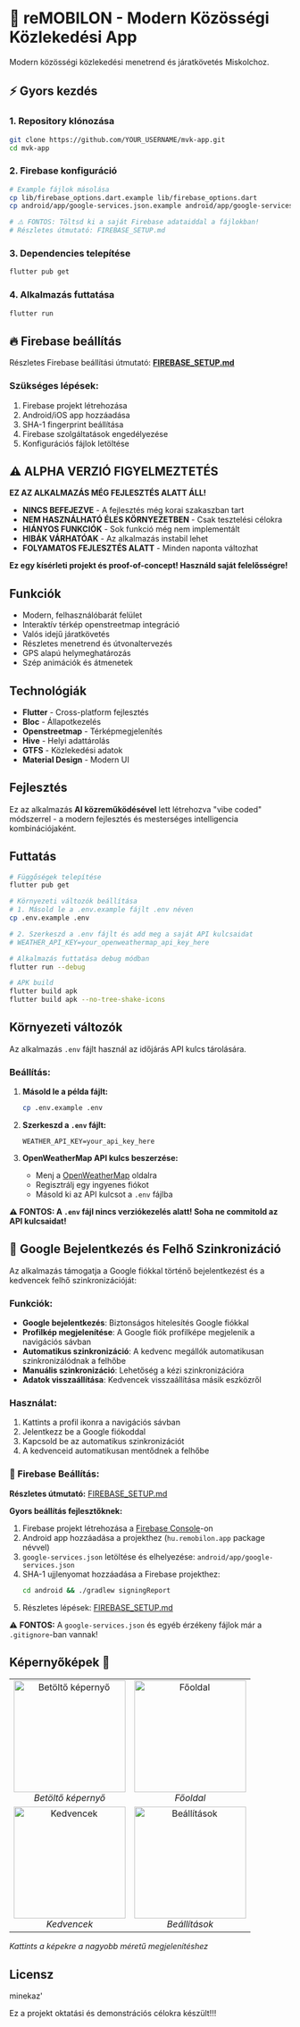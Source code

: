 # 🚌 reMOBILON - Modern Közösségi Közlekedési App

Modern közösségi közlekedési menetrend és járatkövetés Miskolchoz.

## ⚡ Gyors kezdés

### 1. Repository klónozása
```bash
git clone https://github.com/YOUR_USERNAME/mvk-app.git
cd mvk-app
```

### 2. Firebase konfiguráció
```bash
# Example fájlok másolása
cp lib/firebase_options.dart.example lib/firebase_options.dart
cp android/app/google-services.json.example android/app/google-services.json

# ⚠️ FONTOS: Töltsd ki a saját Firebase adataiddal a fájlokban!
# Részletes útmutató: FIREBASE_SETUP.md
```

### 3. Dependencies telepítése
```bash
flutter pub get
```

### 4. Alkalmazás futtatása
```bash
flutter run
```

## 🔥 Firebase beállítás

Részletes Firebase beállítási útmutató: **[FIREBASE_SETUP.md](FIREBASE_SETUP.md)**

### Szükséges lépések:
1. Firebase projekt létrehozása
2. Android/iOS app hozzáadása
3. SHA-1 fingerprint beállítása
4. Firebase szolgáltatások engedélyezése
5. Konfigurációs fájlok letöltése

## ⚠️ ALPHA VERZIÓ FIGYELMEZTETÉS

**EZ AZ ALKALMAZÁS MÉG FEJLESZTÉS ALATT ÁLL!**

- **NINCS BEFEJEZVE** - A fejlesztés még korai szakaszban tart
- **NEM HASZNÁLHATÓ ÉLES KÖRNYEZETBEN** - Csak tesztelési célokra
- **HIÁNYOS FUNKCIÓK** - Sok funkció még nem implementált
- **HIBÁK VÁRHATÓAK** - Az alkalmazás instabil lehet
- **FOLYAMATOS FEJLESZTÉS ALATT** - Minden naponta változhat

**Ez egy kísérleti projekt és proof-of-concept! Használd saját felelősségre!**

## Funkciók

- Modern, felhasználóbarát felület
- Interaktív térkép openstreetmap integráció
- Valós idejű járatkövetés
- Részletes menetrend és útvonaltervezés
- GPS alapú helymeghatározás
- Szép animációk és átmenetek

## Technológiák

- **Flutter** - Cross-platform fejlesztés
- **Bloc** - Állapotkezelés
- **Openstreetmap** - Térképmegjelenítés
- **Hive** - Helyi adattárolás
- **GTFS** - Közlekedési adatok
- **Material Design** - Modern UI

## Fejlesztés

Ez az alkalmazás **AI közreműködésével** lett létrehozva "vibe coded" módszerrel - a modern fejlesztés és mesterséges intelligencia kombinációjaként.

## Futtatás

```bash
# Függőségek telepítése
flutter pub get

# Környezeti változók beállítása
# 1. Másold le a .env.example fájlt .env néven
cp .env.example .env

# 2. Szerkeszd a .env fájlt és add meg a saját API kulcsaidat
# WEATHER_API_KEY=your_openweathermap_api_key_here

# Alkalmazás futtatása debug módban
flutter run --debug

# APK build
flutter build apk
flutter build apk --no-tree-shake-icons
```

## Környezeti változók

Az alkalmazás `.env` fájlt használ az időjárás API kulcs tárolására. 

### Beállítás:

1. **Másold le a példa fájlt:**
   ```bash
   cp .env.example .env
   ```

2. **Szerkeszd a `.env` fájlt:**
   ```env
   WEATHER_API_KEY=your_api_key_here
   ```

3. **OpenWeatherMap API kulcs beszerzése:**
   - Menj a [OpenWeatherMap](https://openweathermap.org/api) oldalra
   - Regisztrálj egy ingyenes fiókot
   - Másold ki az API kulcsot a `.env` fájlba

**⚠️ FONTOS: A `.env` fájl nincs verziókezelés alatt! Soha ne commitold az API kulcsaidat!**

## 🔐 Google Bejelentkezés és Felhő Szinkronizáció

Az alkalmazás támogatja a Google fiókkal történő bejelentkezést és a kedvencek felhő szinkronizációját:

### Funkciók:
- **Google bejelentkezés**: Biztonságos hitelesítés Google fiókkal
- **Profilkép megjelenítése**: A Google fiók profilképe megjelenik a navigációs sávban
- **Automatikus szinkronizáció**: A kedvenc megállók automatikusan szinkronizálódnak a felhőbe
- **Manuális szinkronizáció**: Lehetőség a kézi szinkronizációra
- **Adatok visszaállítása**: Kedvencek visszaállítása másik eszközről

### Használat:
1. Kattints a profil ikonra a navigációs sávban
2. Jelentkezz be a Google fiókoddal
3. Kapcsold be az automatikus szinkronizációt
4. A kedvenceid automatikusan mentődnek a felhőbe

### 🔧 Firebase Beállítás:
**Részletes útmutató:** [FIREBASE_SETUP.md](FIREBASE_SETUP.md)

**Gyors beállítás fejlesztőknek:**
1. Firebase projekt létrehozása a [Firebase Console](https://console.firebase.google.com/)-on
2. Android app hozzáadása a projekthez (`hu.remobilon.app` package névvel)
3. `google-services.json` letöltése és elhelyezése: `android/app/google-services.json`
4. SHA-1 ujjlenyomat hozzáadása a Firebase projekthez:
   ```bash
   cd android && ./gradlew signingReport
   ```
5. Részletes lépések: [FIREBASE_SETUP.md](FIREBASE_SETUP.md)

⚠️ **FONTOS:** A `google-services.json` és egyéb érzékeny fájlok már a `.gitignore`-ban vannak!

## Képernyőképek 📱

<div align="center">
  <table>
    <tr>
      <td align="center">
        <a href="https://cdn.futozsombor.hu/u/BIfWO9.jpg">
          <img src="https://cdn.futozsombor.hu/u/BIfWO9.jpg" width="200" alt="Betöltő képernyő">
        </a>
        <br>
        <em>Betöltő képernyő</em>
      </td>
      <td align="center">
        <a href="https://cdn.futozsombor.hu/u/jl4COt.jpg">
          <img src="https://cdn.futozsombor.hu/u/jl4COt.jpg" width="200" alt="Főoldal">
        </a>
        <br>
        <em>Főoldal</em>
      </td>
    </tr>
    <tr>
      <td align="center">
        <a href="https://cdn.futozsombor.hu/u/qbYJYl.jpg">
          <img src="https://cdn.futozsombor.hu/u/qbYJYl.jpg" width="200" alt="Kedvencek">
        </a>
        <br>
        <em>Kedvencek</em>
      </td>
      <td align="center">
        <a href="https://cdn.futozsombor.hu/u/kgmEVD.jpg">
          <img src="https://cdn.futozsombor.hu/u/kgmEVD.jpg" width="200" alt="Beállítások">
        </a>
        <br>
        <em>Beállítások</em>
      </td>
    </tr>
  </table>
</div>

*Kattints a képekre a nagyobb méretű megjelenítéshez*

## Licensz
minekaz'

Ez a projekt oktatási és demonstrációs célokra készült!!!
